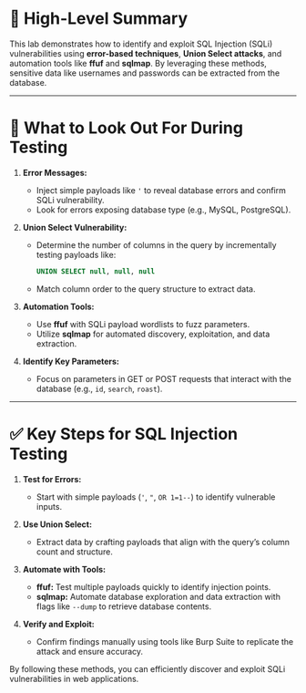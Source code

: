 # 📌 High-Level Summary

This lab demonstrates how to identify and exploit SQL Injection (SQLi) vulnerabilities using **error-based techniques**, **Union Select attacks**, and automation tools like **ffuf** and **sqlmap**. By leveraging these methods, sensitive data like usernames and passwords can be extracted from the database.

---

# 🎯 What to Look Out For During Testing

1. **Error Messages:**
    
    - Inject simple payloads like `'` to reveal database errors and confirm SQLi vulnerability.
    - Look for errors exposing database type (e.g., MySQL, PostgreSQL).
2. **Union Select Vulnerability:**
    
    - Determine the number of columns in the query by incrementally testing payloads like:
        
        ```sql
        UNION SELECT null, null, null
        ```
        
    - Match column order to the query structure to extract data.
3. **Automation Tools:**
    
    - Use **ffuf** with SQLi payload wordlists to fuzz parameters.
    - Utilize **sqlmap** for automated discovery, exploitation, and data extraction.
4. **Identify Key Parameters:**
    
    - Focus on parameters in GET or POST requests that interact with the database (e.g., `id`, `search`, `roast`).

---

# ✅ Key Steps for SQL Injection Testing

1. **Test for Errors:**
    
    - Start with simple payloads (`'`, `"`, `OR 1=1--`) to identify vulnerable inputs.
2. **Use Union Select:**
    
    - Extract data by crafting payloads that align with the query’s column count and structure.
3. **Automate with Tools:**
    
    - **ffuf:** Test multiple payloads quickly to identify injection points.
    - **sqlmap:** Automate database exploration and data extraction with flags like `--dump` to retrieve database contents.
4. **Verify and Exploit:**
    
    - Confirm findings manually using tools like Burp Suite to replicate the attack and ensure accuracy.

By following these methods, you can efficiently discover and exploit SQLi vulnerabilities in web applications.